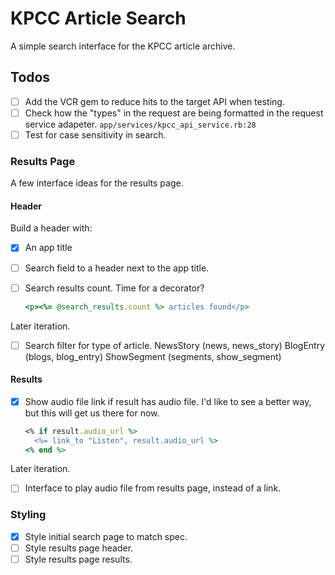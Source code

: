 # KPCC Article Search

A simple search interface for the KPCC article archive.

## Todos

- [ ] Add the VCR gem to reduce hits to the target API when testing.
- [ ] Check how the "types" in the request are being formatted in the request
     service adapeter. `app/services/kpcc_api_service.rb:28`
- [ ] Test for case sensitivity in search.

### Results Page

A few interface ideas for the results page.

#### Header

Build a header with:
- [x] An app title
- [ ] Search field to a header next to the app title.
- [ ] Search results count.
     Time for a decorator?

     ```ruby
     <p><%= @search_results.count %> articles found</p>
     ```

Later iteration.

- [ ] Search filter for type of article.
       NewsStory (news, news_story)
       BlogEntry (blogs, blog_entry)
       ShowSegment (segments, show_segment)

#### Results

- [x] Show audio file link if result has audio file.
     I'd like to see a better way, but this will get us there for now.

     ```ruby
     <% if result.audio_url %>
       <%= link_to "Listen", result.audio_url %>
     <% end %>
     ```

Later iteration.

- [ ] Interface to play audio file from results page, instead of a link.

### Styling

- [x] Style initial search page to match spec.
- [ ] Style results page header.
- [ ] Style results page results.
